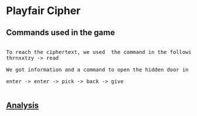 # Playfair Cipher

## Commands used in the game
<pre> 
To reach the ciphertext, we used  the command in the following sequence :       
thrnxxtzy -> read

We got information and a command to open the hidden door in the main chamber  by using the following commands: 

enter -> enter -> pick -> back -> give

</pre>
## [Analysis]()


